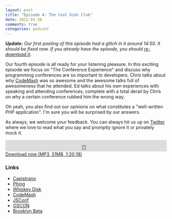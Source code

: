 ```yaml
---
layout: post
title: "Episode 4: The Cool Kids Club"
date: 2012-01-26
comments: true
categories: podcast
---
```


_**Update:** Our first posting of this episode had a glitch in it around 14:50. It should be fixed now. If you already have the episode, you should <a href="http://audio.simplecast.com/35261.mp3">re-download it</a>._

Our fourth episode is all ready for your listening pleasure. In this exciting episode we focus on "The Conference Experience" and discuss why programming conferences are so important to developers. Chris talks about why [CodeMash](http://codemash.org) was so awesome and the awesome talks full of awesomeness that he attended. Ed talks about his own experiences with speaking and attending conferences, complete with a total derail by Chris on why a certain conference rubbed him the wrong way.

Oh yeah, you also find out our opinions on what constitutes a "well-written PHP application". I'm sure you will be surprised by our answers.

As always, we welcome your feedback. You can always hit us up on [Twitter](https://twitter.com/dev_hell) where we love to read what you say and promptly ignore it or privately mock it. 

<iframe frameborder="0" height="36px" scrolling="no" seamless src="https://simplecast.com/e/35261?style=dark" width="100%"></iframe>
<a href="http://audio.simplecast.com/35261.mp3" rel="enclosure">Download now (MP3, 51MB, 1:20:18)</a>

### Links

* [Capistrano](https://github.com/capistrano/capistrano/wiki)
* [Phing](http://www.phing.info/trac)
* [Whiskey Disk](https://github.com/flogic/whiskey_disk)
* [CodeMash](http://codemash.org)
* [JSConf](http://jsconf.us)
* [OSCON](http://oscon.com)
* [Brooklyn Beta](http://brooklynbeta.org/)
